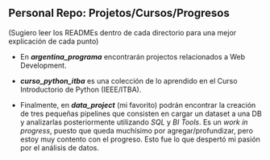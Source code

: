 ## Personal Repo: Projetos/Cursos/Progresos

(Sugiero leer los READMEs dentro de cada directorio para una mejor explicación de cada punto)

- En ***argentina_programa*** encontrarán projectos relacionados a Web Development.

- ***curso_python_itba*** es una colección de lo aprendido en el Curso Introductorio de Python (IEEE/ITBA).

- Finalmente, en ***data_project*** (mi favorito) podrán encontrar la creación de tres pequeñas pipelines que consisten en cargar un dataset a una DB y analizarlas posteriormente utilizando *SQL* y *BI Tools*. Es un *work in progress*, puesto que queda muchísimo por agregar/profundizar, pero estoy muy contento con el progreso. Esto fue lo que despertó mi pasión por el análisis de datos. 